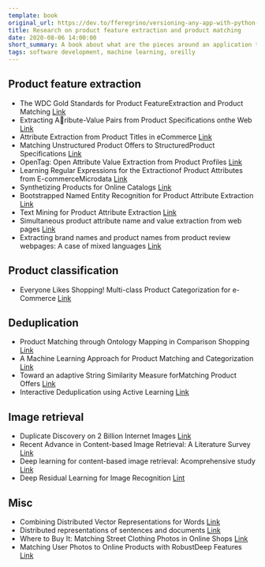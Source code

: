 ```yaml
---
template: book
original_url: https://dev.to/fferegrino/versioning-any-app-with-python-bij
title: Research on product feature extraction and product matching
date: 2020-08-06 14:00:00
short_summary: A book about what are the pieces around an application that uses machine learning at its core, a good insight into what is beyond training models.
tags: software development, machine learning, oreilly
---  
```


## Product feature extraction
 - The WDC Gold Standards for Product FeatureExtraction and Product Matching [Link](http://webdatacommons.org/productcorpus/paper/WDC-EC_GS.pdf)
 - Extracting Aribute-Value Pairs from Product Specifications onthe Web [Link](http://webdatacommons.org/productcorpus/paper/attribute_value_pair_extraction_from_specification.pdf)
 - Attribute Extraction from Product Titles in eCommerce [Link](https://arxiv.org/pdf/1608.04670.pdf)
 - Matching Unstructured Product Offers to StructuredProduct Specifications [Link](https://www.microsoft.com/en-us/research/wp-content/uploads/2010/08/matching_TR.pdf)
 - OpenTag: Open Attribute Value Extraction from Product Profiles [Link](https://www.groundai.com/project/opentag-open-attribute-value-extraction-from-product-profiles/1)
 - Learning Regular Expressions for the Extractionof Product Attributes from E-commerceMicrodata [Link](http://ceur-ws.org/Vol-1267/LD4IE2014_Petrovski.pdf)
 - Synthetizing Products for Online Catalogs [Link](https://arxiv.org/abs/1105.4251)
 - Bootstrapped Named Entity Recognition for Product Attribute Extraction [Link](https://www.aclweb.org/anthology/D11-1144/)
 - Text Mining for Product Attribute Extraction [Link](http://citeseerx.ist.psu.edu/viewdoc/download?doi=10.1.1.102.1095&rep=rep1&type=pdf)
 - Simultaneous product attribute name and value extraction from web pages [Link](http://pages.cs.wisc.edu/~songlh/paper/simultaneous.pdf)
 - Extracting brand names and product names from product review webpages: A case of mixed languages [Link](https://ieeexplore.ieee.org/document/7748923?denied=)

## Product classification
 - Everyone Likes Shopping! Multi-class Product Categorization for e-Commerce [Link](https://www.aclweb.org/anthology/N15-1147/)

## Deduplication  
 - Product Matching through Ontology Mapping in Comparison Shopping [Link](https://www.semanticscholar.org/paper/Product-Matching-through-Ontology-Mapping-in-Park-Kim/2ffdd992db1b8c4147db47a143b115d4c07cc77c)
 - A Machine Learning Approach for Product Matching and Categorization [Link](http://www.semantic-web-journal.net/system/files/swj1716.pdf)
 - Toward an adaptive String Similarity Measure forMatching Product Offers [Link](https://dbs.uni-leipzig.de/file/prodmatch_final.pdf)
 - Interactive Deduplication using Active Learning [Link](https://www.cs.umd.edu/class/spring2012/cmsc828L/Papers/SarawagiKDD2002.pdf)

## Image retrieval
 - Duplicate Discovery on 2 Billion Internet Images [Link](https://people.csail.mit.edu/celiu/pdfs/CVPR13-bigvis-dupdiscovery.pdf)
 - Recent Advance in Content-based Image Retrieval: A Literature Survey [Link](https://arxiv.org/abs/1706.06064)
 - Deep learning for content-based image retrieval: Acomprehensive study [Link](https://ink.library.smu.edu.sg/cgi/viewcontent.cgi?article=3320&context=sis_research)
 - Deep Residual Learning for Image Recognition [Lint](https://arxiv.org/abs/1512.03385)

## Misc  
 - Combining Distributed Vector Representations for Words [Link](https://www.aclweb.org/anthology/W15-1513/)
 - Distributed representations of sentences and documents [Link](https://cs.stanford.edu/~quocle/paragraph_vector.pdf)
 - Where to Buy It: Matching Street Clothing Photos in Online Shops [Link](http://www.tamaraberg.com/papers/street2shop.pdf)
 - Matching User Photos to Online Products with RobustDeep Features [Link](http://yugangjiang.info/publication/icmr16-productSearch.pdf)